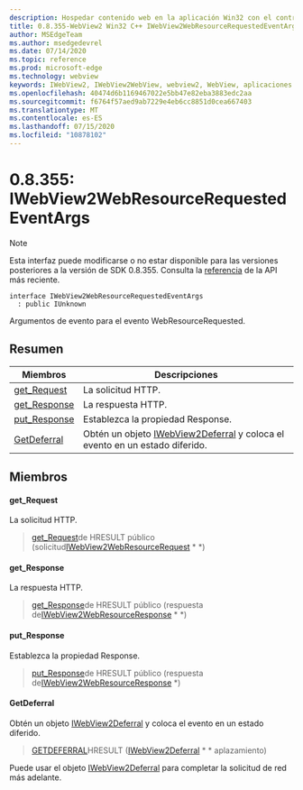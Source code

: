 ```yaml
---
description: Hospedar contenido web en la aplicación Win32 con el control Microsoft Edge WebView2
title: 0.8.355-WebView2 Win32 C++ IWebView2WebResourceRequestedEventArgs
author: MSEdgeTeam
ms.author: msedgedevrel
ms.date: 07/14/2020
ms.topic: reference
ms.prod: microsoft-edge
ms.technology: webview
keywords: IWebView2, IWebView2WebView, webview2, WebView, aplicaciones Win32, Win32, Edge
ms.openlocfilehash: 40474d6b1169467022e5bb47e82eba3883edc2aa
ms.sourcegitcommit: f6764f57aed9ab7229e4eb6cc8851d0cea667403
ms.translationtype: MT
ms.contentlocale: es-ES
ms.lasthandoff: 07/15/2020
ms.locfileid: "10878102"
---
```

# 0.8.355: IWebView2WebResourceRequestedEventArgs 

> [!NOTE]
> Esta interfaz puede modificarse o no estar disponible para las versiones posteriores a la versión de SDK 0.8.355. Consulta la [referencia](../../../webview2-api-reference.md) de la API más reciente.

```
interface IWebView2WebResourceRequestedEventArgs
  : public IUnknown
```

Argumentos de evento para el evento WebResourceRequested.

## Resumen

 Miembros                        | Descripciones
--------------------------------|---------------------------------------------
[get_Request](#get_request) | La solicitud HTTP.
[get_Response](#get_response) | La respuesta HTTP.
[put_Response](#put_response) | Establezca la propiedad Response.
[GetDeferral](#getdeferral) | Obtén un objeto [IWebView2Deferral](IWebView2Deferral.md) y coloca el evento en un estado diferido.

## Miembros

#### get_Request 

La solicitud HTTP.

> [get_Request](#get_request)de HRESULT público (solicitud[IWebView2WebResourceRequest](IWebView2WebResourceRequest.md) * *)

#### get_Response 

La respuesta HTTP.

> [get_Response](#get_response)de HRESULT público (respuesta de[IWebView2WebResourceResponse](IWebView2WebResourceResponse.md) * *)

#### put_Response 

Establezca la propiedad Response.

> [put_Response](#put_response)de HRESULT público (respuesta de[IWebView2WebResourceResponse](IWebView2WebResourceResponse.md) *)

#### GetDeferral 

Obtén un objeto [IWebView2Deferral](IWebView2Deferral.md) y coloca el evento en un estado diferido.

> [GETDEFERRAL](#getdeferral)HRESULT ([IWebView2Deferral](IWebView2Deferral.md) * * aplazamiento)

Puede usar el objeto [IWebView2Deferral](IWebView2Deferral.md) para completar la solicitud de red más adelante.

